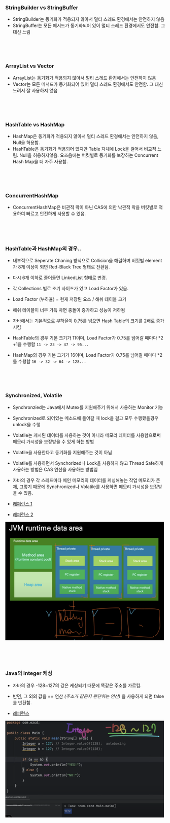 ### StringBuilder vs StringBuffer

- StringBuilder는 동기화가 적용되지 않아서 멀티 스레드 환경에서는 안전하지 않음
- StringBuffer는 모든 메서드가 동기화되어 있어 멀티 스레드 환경에서도 안전함. 그 대신 느림

<br><br><br>

### ArrayList vs Vector

- ArrayList는 동기화가 적용되지 않아서 멀티 스레드 환경에서는 안전하지 않음
- Vector는 모든 메서드가 동기화되어 있어 멀티 스레드 환경에서도 안전함. 그 대신 느려서 잘 사용하지 않음

<br><br><br>

### HashTable vs HashMap

- HashMap은 동기화가 적용되지 않아서 멀티 스레드 환경에서는 안전하지 않음, Null을 허용함.
- HashTable은 동기화가 적용되어 있지만 Table 자체에 Lock을 걸어서 비교적 느림. Null을 허용하지않음. 요즈음에는 버킷별로 동기화를 보장하는 Concurrent Hash Map을 더 자주 사용함.

<br><br><br>

### ConcurrentHashMap

- ConcurrentHashMap은 비관적 락이 아닌 CAS에 의한 낙관적 락을 버킷별로 적용하여 빠르고 안전하게 사용할 수 있음.

<br><br><br>

### HashTable과 HashMap의 경우..

- 내부적으로 Seperate Chaning 방식으로 Collision을 해결하며 버킷별 element가 8개 이상이 되면 Red-Black Tree 형태로 전환됨.
- 다시 6개 이하로 줄어들면 LinkedList 형태로 변경.

- 각 Collections 별로 초기 사이즈가 있고 Load Factor가 있음.
- Load Factor (부하율) = 현재 저장된 요소 / 해쉬 테이블 크기
- 해쉬 테이블이 너무 가득 차면 충돌이 증가하고 성능이 저하됨
- 자바에서는 기본적으로 부하율이 0.75를 넘으면 Hash Table의 크기를 2배로 증가시킴
- HashTable의 경우 기본 크기가 11이며, Load Factor가 0.75를 넘어갈 때마다 *2 +1을 수행함
`11 -> 23 -> 47 -> 95...`
- HashMap의 경우 기본 크기가 16이며, Load Factor가 0.75를 넘어갈 때마다 *2를 수행함
`16 -> 32 -> 64 -> 128...`

<br><br><br>

### Synchronized, Volatile

- Synchronzied는 Java에서 Mutex를 지원해주기 위해서 사용하는 Monitor 기능
- Synchronized로 되어있는 메소드에 들어갈 때 lock을 걸고 모두 수행했을경우 unlock을 수행
- Volatile는 케시된 데이터를 사용하는 것이 아니라 메모리 데이터를 사용함으로써 메모리 가시성을 보장받을 수 있게 하는 방법
- Volatile을 사용한다고 동기화를 지원해주는 것이 아님
- Volatile를 사용하면서 Synchorized나 Lock을 사용하지 않고 Thread Safe하게 사용하는 방법은 CAS 연산을 사용하는 방법임
- 자바의 경우 각 스레드마다 메인 메모리의 데이터를 케싱해놓는 작업 메모리가 존재, 그렇기 때문에 Synchronized나 Volatile를 사용하면 메모리 가시성을 보장받을 수 있음.

- [레퍼런스 1](https://javachoi.tistory.com/185)
- [레퍼런스 2](https://www.youtube.com/watch?v=LPKWkILzk6A)

<img width="500" src="resource/image-4.png" />

<br><br><br>

### Java의 Integer 케싱

- 자바의 경우 -128~127의 값은 케싱되기 때문에 똑같은 주소를 가르킴.
- 반면, 그 외의 값을 == 연산 _(주소가 같은지 판단하는 연산)_ 을 사용하게 되면 false를 반환함.

- [레퍼런스](https://www.youtube.com/watch?v=niA2j_6CFIY&list=PLcXyemr8ZeoQRLFPZz3YKfudotIe-ZJFA&index=3)

<img width="500" src="resource/image-3.png" />
